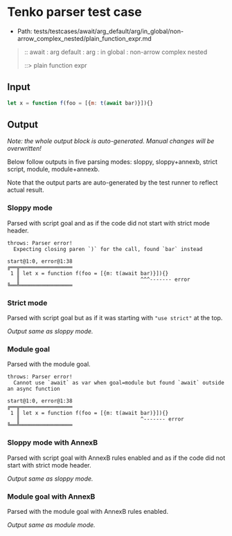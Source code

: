 # Tenko parser test case

- Path: tests/testcases/await/arg_default/arg/in_global/non-arrow_complex_nested/plain_function_expr.md

> :: await : arg default : arg : in global : non-arrow complex nested
>
> ::> plain function expr

## Input

`````js
let x = function f(foo = [{m: t(await bar)}]){}
`````

## Output

_Note: the whole output block is auto-generated. Manual changes will be overwritten!_

Below follow outputs in five parsing modes: sloppy, sloppy+annexb, strict script, module, module+annexb.

Note that the output parts are auto-generated by the test runner to reflect actual result.

### Sloppy mode

Parsed with script goal and as if the code did not start with strict mode header.

`````
throws: Parser error!
  Expecting closing paren `)` for the call, found `bar` instead

start@1:0, error@1:38
╔══╦═════════════════
 1 ║ let x = function f(foo = [{m: t(await bar)}]){}
   ║                                       ^^^------- error
╚══╩═════════════════

`````

### Strict mode

Parsed with script goal but as if it was starting with `"use strict"` at the top.

_Output same as sloppy mode._

### Module goal

Parsed with the module goal.

`````
throws: Parser error!
  Cannot use `await` as var when goal=module but found `await` outside an async function

start@1:0, error@1:38
╔══╦═════════════════
 1 ║ let x = function f(foo = [{m: t(await bar)}]){}
   ║                                       ^------- error
╚══╩═════════════════

`````

### Sloppy mode with AnnexB

Parsed with script goal with AnnexB rules enabled and as if the code did not start with strict mode header.

_Output same as sloppy mode._

### Module goal with AnnexB

Parsed with the module goal with AnnexB rules enabled.

_Output same as module mode._
